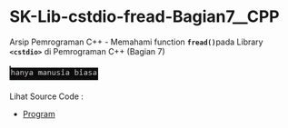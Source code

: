 # SK-Lib-cstdio-fread-Bagian7__CPP
Arsip Pemrograman C++ - Memahami function <code><b>fread()</b></code>pada Library <code><b>&lt;cstdio></b></code> di Pemrograman C++ (Bagian 7)<br><br>
<img src="https://github.com/RizkyKhapidsyah/SK-Lib-cstdio-fread-Bagian7__CPP/blob/master/SK-Lib-cstdio-fread-Bagian7__CPP/x64/result/001.PNG"><br><br>
Lihat Source Code : <br>
- <a href="https://github.com/RizkyKhapidsyah/SK-Lib-cstdio-fread-Bagian7__CPP/blob/master/SK-Lib-cstdio-fread-Bagian7__CPP/Source.cpp">Program</a>

